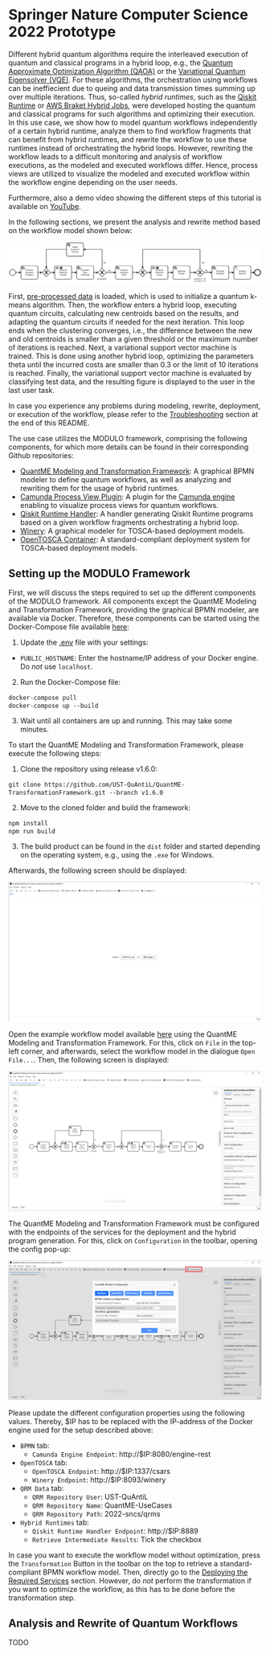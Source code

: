 # Springer Nature Computer Science 2022 Prototype

Different hybrid quantum algorithms require the interleaved execution of quantum and classical programs in a hybrid loop, e.g., the [Quantum Approximate Optimization Algorithm (QAOA)](https://arxiv.org/abs/1411.4028) or the [Variational Quantum Eigensolver (VQE)](https://www.nature.com/articles/nature23879?sf114016447=1).
For these algorithms, the orchestration using workflows can be ineffiecient due to queing and data transmission times summing up over multiple iterations.
Thus, so-called *hybrid runtimes*, such as the [Qiskit Runtime](https://quantum-computing.ibm.com/lab/docs/iql/runtime/) or [AWS Braket Hybrid Jobs](https://docs.aws.amazon.com/braket/latest/developerguide/braket-jobs.html), were developed hosting the quantum and classical programs for such algorithms and optimizing their execution.
In this use case, we show how to model quantum workflows independently of a certain hybrid runtime, analyze them to find workflow fragments that can benefit from hybrid runtimes, and rewrite the workflow to use these runtimes instead of orchestrating the hybrid loops.
However, rewriting the workflow leads to a difficult monitoring and analysis of workflow executions, as the modeled and executed workflows differ.
Hence, process views are utilized to visualize the modeled and executed workflow within the workflow engine depending on the user needs.

Furthermore, also a demo video showing the different steps of this tutorial is available on [YouTube](TODO).

In the following sections, we present the analysis and rewrite method based on the workflow model shown below:

![Exemplary Quantum Workflow](./docs/exemplary-quantum-workflow.png)

First, [pre-processed data](./data/embedding-10.txt) is loaded, which is used to initialize a quantum k-means algorithm.
Then, the workflow enters a hybrid loop, executing quantum circuits, calculating new centroids based on the results, and adapting the quantum circuits if needed for the next iteration.
This loop ends when the clustering converges, i.e., the difference between the new and old centroids is smaller than a given threshold or the maximum number of iterations is reached.
Next, a variational support vector machine is trained.
This is done using another hybrid loop, optimizing the parameters theta until the incurred costs are smaller than 0.3 or the limit of 10 iterations is reached.
Finally, the variational support vector machine is evaluated by classifying test data, and the resulting figure is displayed to the user in the last user task.

In case you experience any problems during modeling, rewrite, deployment, or execution of the workflow, please refer to the [Troubleshooting](#troubleshooting) section at the end of this README.

The use case utilizes the MODULO framework, comprising the following components, for which more details can be found in their corresponding Github repositories:

* [QuantME Modeling and Transformation Framework](https://github.com/UST-QuAntiL/QuantME-TransformationFramework): A graphical BPMN modeler to define quantum workflows, as well as analyzing and rewriting them for the usage of hybrid runtimes.
* [Camunda Process View Plugin](https://github.com/UST-QuAntiL/camunda-process-views-plugin): A plugin for the [Camunda engine](https://camunda.com/platform-7/workflow-engine) enabling to visualize process views for quantum workflows.
* [Qiskit Runtime Handler](https://github.com/UST-QuAntiL/qiskit-runtime-handler): A handler generating Qiskit Runtime programs based on a given workflow fragments orchestrating a hybrid loop.
* [Winery](https://github.com/OpenTOSCA/winery): A graphical modeler for TOSCA-based deployment models.
* [OpenTOSCA Container](https://github.com/OpenTOSCA/container): A standard-compliant deployment system for TOSCA-based deployment models.

## Setting up the MODULO Framework

First, we will discuss the steps required to set up the different components of the MODULO framework.
All components except the QuantME Modeling and Transformation Framework, providing the graphical BPMN modeler, are available via Docker.
Therefore, these components can be started using the Docker-Compose file available [here](./docker):

1. Update the [.env](./docker/.env) file with your settings: 
  * ``PUBLIC_HOSTNAME``: Enter the hostname/IP address of your Docker engine. Do *not* use ``localhost``.

2. Run the Docker-Compose file:
```
docker-compose pull
docker-compose up --build
```

3. Wait until all containers are up and running. This may take some minutes.

To start the QuantME Modeling and Transformation Framework, please execute the following steps:

1. Clone the repository using release v1.6.0: 
```
git clone https://github.com/UST-QuAntiL/QuantME-TransformationFramework.git --branch v1.6.0
```

2. Move to the cloned folder and build the framework:
```
npm install
npm run build
```

3. The build product can be found in the ``dist`` folder and started depending on the operating system, e.g., using the ``.exe`` for Windows.

Afterwards, the following screen should be displayed:

![QuantME Transformation Framework](./docs/modeler-after-build.png)

Open the example workflow model available [here](./workflow/analysis-and-rewrite-workflow.bpmn) using the QuantME Modeling and Transformation Framework.
For this, click on ``File`` in the top-left corner, and afterwards, select the workflow model in the dialogue ``Open File...``.
Then, the following screen is displayed:

![Quantum Workflow in Modeler](./docs/quantum-workflow-in-modeler.png)

The QuantME Modeling and Transformation Framework must be configured with the endpoints of the services for the deployment and the hybrid program generation.
For this, click on ``Configuration`` in the toolbar, opening the config pop-up:

![Quantum Workflow in Modeler](./docs/modeler-configuration.png)

Please update the different configuration properties using the following values.
Thereby, $IP has to be replaced with the IP-address of the Docker engine used for the setup described above:

* ``BPMN`` tab:
    * ``Camunda Engine Endpoint``: http://$IP:8080/engine-rest
* ``OpenTOSCA`` tab:
    * ``OpenTOSCA Endpoint``: http://$IP:1337/csars
    * ``Winery Endpoint``: http://$IP:8093/winery
* ``QRM Data`` tab:
    * ``QRM Repository User``: UST-QuAntiL
    * ``QRM Repository Name``: QuantME-UseCases
    * ``QRM Repository Path``: 2022-sncs/qrms
* ``Hybrid Runtimes`` tab:
    * ``Qiskit Runtime Handler Endpoint``: http://$IP:8889
    * ``Retrieve Intermediate Results``: Tick the checkbox

In case you want to execute the workflow model without optimization, press the ``Transformation`` Button in the toolbar on the top to retrieve a standard-compliant BPMN workflow model.
Then, directly go to the [Deploying the Required Services](#deploying-the-required-services) section.
However, do *not* perform the transformation if you want to optimize the workflow, as this has to be done before the transformation step.

## Analysis and Rewrite of Quantum Workflows

TODO